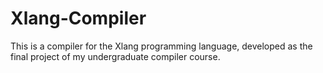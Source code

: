 # Xlang-Compiler
This is a compiler for the Xlang programming language, developed as the final project of my undergraduate compiler course.
